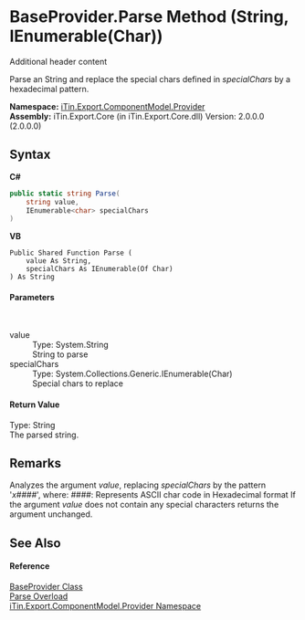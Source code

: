 # BaseProvider.Parse Method (String, IEnumerable(Char))
Additional header content 

Parse an String and replace the special chars defined in *specialChars* by a hexadecimal pattern.

**Namespace:**&nbsp;<a href="N_iTin_Export_ComponentModel_Provider">iTin.Export.ComponentModel.Provider</a><br />**Assembly:**&nbsp;iTin.Export.Core (in iTin.Export.Core.dll) Version: 2.0.0.0 (2.0.0.0)

## Syntax

**C#**<br />
``` C#
public static string Parse(
	string value,
	IEnumerable<char> specialChars
)
```

**VB**<br />
``` VB
Public Shared Function Parse ( 
	value As String,
	specialChars As IEnumerable(Of Char)
) As String
```


#### Parameters
&nbsp;<dl><dt>value</dt><dd>Type: System.String<br />String to parse</dd><dt>specialChars</dt><dd>Type: System.Collections.Generic.IEnumerable(Char)<br />Special chars to replace</dd></dl>

#### Return Value
Type: String<br />The parsed string.

## Remarks
Analyzes the argument *value*, replacing *specialChars* by the pattern '_x####_', where: ####: Represents ASCII char code in Hexadecimal format If the argument *value* does not contain any special characters returns the argument unchanged.

## See Also


#### Reference
<a href="T_iTin_Export_ComponentModel_Provider_BaseProvider">BaseProvider Class</a><br /><a href="Overload_iTin_Export_ComponentModel_Provider_BaseProvider_Parse">Parse Overload</a><br /><a href="N_iTin_Export_ComponentModel_Provider">iTin.Export.ComponentModel.Provider Namespace</a><br />